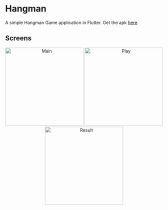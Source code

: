 # Hangman

A simple Hangman Game application in Flutter.
Get the apk [here](https://drive.google.com/file/d/1MFgLVhQLKOMDrRdPSoVTkeG48SJb8Erk/view?usp=sharing "hangman.apk").

## Screens

<p align="center">
  <img src="https://user-images.githubusercontent.com/50942732/78584755-5104a180-7856-11ea-9885-779635278870.png" width="250" title="Main">
  <img src="https://user-images.githubusercontent.com/50942732/78584705-3fbb9500-7856-11ea-998e-a3bf3d2794ee.png" width="250" title="Play">
  <img src="https://user-images.githubusercontent.com/50942732/78584876-89a47b00-7856-11ea-9372-a44e8ce30c8f.png" width="250" title="Result">
</p>
